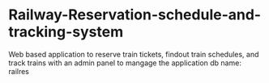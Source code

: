 # Railway-Reservation-schedule-and-tracking-system
Web based application to reserve train tickets, findout train schedules, and track trains with an admin panel to mangage the application
db name: railres
